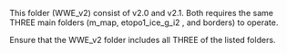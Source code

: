 
This folder (WWE_v2) consist of v2.0 and v2.1. Both requires the same THREE main folders (m_map, etopo1_ice_g_i2 , and borders) to operate.

Ensure that the WWE_v2 folder includes all THREE of the listed folders.

